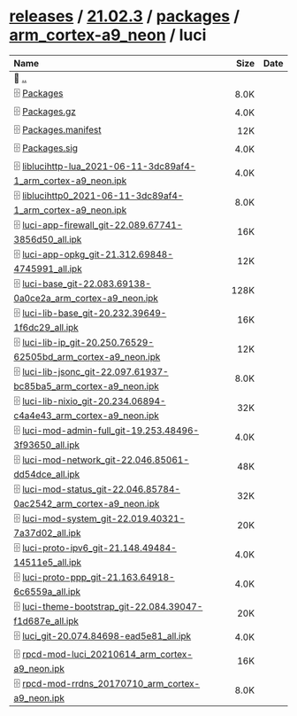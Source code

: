 ---
---

# [releases](/releases/) / [21.02.3](/releases/21.02.3/) / [packages](/releases/21.02.3/packages/) / [arm_cortex-a9_neon](/releases/21.02.3/packages/arm_cortex-a9_neon/) / luci


| Name | Size | Date |
|:---|---:|---|
| 📁 [..](../) | | |
| 🗄️ [Packages](./Packages) | 8.0K | |
| 🗄️ [Packages.gz](./Packages.gz) | 4.0K | |
| 🗄️ [Packages.manifest](./Packages.manifest) | 12K | |
| 🗄️ [Packages.sig](./Packages.sig) | 4.0K | |
| 🗄️ [liblucihttp-lua_2021-06-11-3dc89af4-1_arm_cortex-a9_neon.ipk](./liblucihttp-lua_2021-06-11-3dc89af4-1_arm_cortex-a9_neon.ipk) | 4.0K | |
| 🗄️ [liblucihttp0_2021-06-11-3dc89af4-1_arm_cortex-a9_neon.ipk](./liblucihttp0_2021-06-11-3dc89af4-1_arm_cortex-a9_neon.ipk) | 8.0K | |
| 🗄️ [luci-app-firewall_git-22.089.67741-3856d50_all.ipk](./luci-app-firewall_git-22.089.67741-3856d50_all.ipk) | 16K | |
| 🗄️ [luci-app-opkg_git-21.312.69848-4745991_all.ipk](./luci-app-opkg_git-21.312.69848-4745991_all.ipk) | 12K | |
| 🗄️ [luci-base_git-22.083.69138-0a0ce2a_arm_cortex-a9_neon.ipk](./luci-base_git-22.083.69138-0a0ce2a_arm_cortex-a9_neon.ipk) | 128K | |
| 🗄️ [luci-lib-base_git-20.232.39649-1f6dc29_all.ipk](./luci-lib-base_git-20.232.39649-1f6dc29_all.ipk) | 16K | |
| 🗄️ [luci-lib-ip_git-20.250.76529-62505bd_arm_cortex-a9_neon.ipk](./luci-lib-ip_git-20.250.76529-62505bd_arm_cortex-a9_neon.ipk) | 12K | |
| 🗄️ [luci-lib-jsonc_git-22.097.61937-bc85ba5_arm_cortex-a9_neon.ipk](./luci-lib-jsonc_git-22.097.61937-bc85ba5_arm_cortex-a9_neon.ipk) | 8.0K | |
| 🗄️ [luci-lib-nixio_git-20.234.06894-c4a4e43_arm_cortex-a9_neon.ipk](./luci-lib-nixio_git-20.234.06894-c4a4e43_arm_cortex-a9_neon.ipk) | 32K | |
| 🗄️ [luci-mod-admin-full_git-19.253.48496-3f93650_all.ipk](./luci-mod-admin-full_git-19.253.48496-3f93650_all.ipk) | 4.0K | |
| 🗄️ [luci-mod-network_git-22.046.85061-dd54dce_all.ipk](./luci-mod-network_git-22.046.85061-dd54dce_all.ipk) | 48K | |
| 🗄️ [luci-mod-status_git-22.046.85784-0ac2542_arm_cortex-a9_neon.ipk](./luci-mod-status_git-22.046.85784-0ac2542_arm_cortex-a9_neon.ipk) | 32K | |
| 🗄️ [luci-mod-system_git-22.019.40321-7a37d02_all.ipk](./luci-mod-system_git-22.019.40321-7a37d02_all.ipk) | 20K | |
| 🗄️ [luci-proto-ipv6_git-21.148.49484-14511e5_all.ipk](./luci-proto-ipv6_git-21.148.49484-14511e5_all.ipk) | 4.0K | |
| 🗄️ [luci-proto-ppp_git-21.163.64918-6c6559a_all.ipk](./luci-proto-ppp_git-21.163.64918-6c6559a_all.ipk) | 4.0K | |
| 🗄️ [luci-theme-bootstrap_git-22.084.39047-f1d687e_all.ipk](./luci-theme-bootstrap_git-22.084.39047-f1d687e_all.ipk) | 20K | |
| 🗄️ [luci_git-20.074.84698-ead5e81_all.ipk](./luci_git-20.074.84698-ead5e81_all.ipk) | 4.0K | |
| 🗄️ [rpcd-mod-luci_20210614_arm_cortex-a9_neon.ipk](./rpcd-mod-luci_20210614_arm_cortex-a9_neon.ipk) | 16K | |
| 🗄️ [rpcd-mod-rrdns_20170710_arm_cortex-a9_neon.ipk](./rpcd-mod-rrdns_20170710_arm_cortex-a9_neon.ipk) | 8.0K | |

